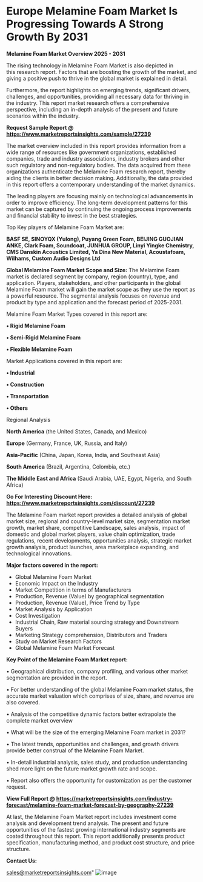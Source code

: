 # Europe Melamine Foam Market Is Progressing Towards A Strong Growth By 2031

<Strong> Melamine Foam Market Overview 2025 - 2031</strong>

The rising technology in Melamine Foam Market is also depicted in this research report. Factors that are boosting the growth of the market, and giving a positive push to thrive in the global market is explained in detail.

Furthermore, the report highlights on emerging trends, significant drivers, challenges, and opportunities, providing all necessary data for thriving in the industry. This report market research offers a comprehensive perspective, including an in-depth analysis of the present and future scenarios within the industry.

<strong>Request Sample Report @ <a href=https://www.marketreportsinsights.com/sample/27239>https://www.marketreportsinsights.com/sample/27239</a></strong>

The market overview included in this report provides information from a wide range of resources like government organizations, established companies, trade and industry associations, industry brokers and other such regulatory and non-regulatory bodies. The data acquired from these organizations authenticate the Melamine Foam research report, thereby aiding the clients in better decision making. Additionally, the data provided in this report offers a contemporary understanding of the market dynamics.

The leading players are focusing mainly on technological advancements in order to improve efficiency. The long-term development patterns for this market can be captured by continuing the ongoing process improvements and financial stability to invest in the best strategies.

Top Key players of Melamine Foam Market are:

<strong>BASF SE, SINOYQX (Yulong), Puyang Green Foam, BEIJING GUOJIAN ANKE, Clark Foam, Soundcoat, JUNHUA GROUP, Linyi Yingke Chemistry, CMS Danskin Acoustics Limited, Ya Dina New Material, Acoustafoam, Wilhams, Custom Audio Designs Ltd</strong>

<strong><b>Global Melamine Foam Market Scope and Size:</b></strong>
The Melamine Foam market is declared segment by company, region (country), type, and application. Players, stakeholders, and other participants in the global Melamine Foam market will gain the market scope as they use the report as a powerful resource. The segmental analysis focuses on revenue and product by type and application and the forecast period of 2025-2031.

Melamine Foam Market Types covered in this report are:

<strong>• Rigid Melamine Foam

• Semi-Rigid Melamine Foam

• Flexible Melamine Foam</strong>

Market Applications covered in this report are:

<strong>• Industrial

• Construction

• Transportation

• Others</strong> 

Regional Analysis

<strong>North America</strong> (the United States, Canada, and Mexico)

<strong>Europe</strong> (Germany, France, UK, Russia, and Italy)

<strong>Asia-Pacific</strong> (China, Japan, Korea, India, and Southeast Asia)

<strong>South America</strong> (Brazil, Argentina, Colombia, etc.)

<strong>The Middle East and Africa</strong> (Saudi Arabia, UAE, Egypt, Nigeria, and South Africa)

<strong>Go For Interesting Discount Here: <a href=https://www.marketreportsinsights.com/discount/27239>https://www.marketreportsinsights.com/discount/27239</a></strong>

The Melamine Foam market report provides a detailed analysis of global market size, regional and country-level market size, segmentation market growth, market share, competitive Landscape, sales analysis, impact of domestic and global market players, value chain optimization, trade regulations, recent developments, opportunities analysis, strategic market growth analysis, product launches, area marketplace expanding, and technological innovations.

<strong><b>Major factors covered in the report:</b></strong>
<ul>
  <li>Global Melamine Foam Market </li>
  <li>Economic Impact on the Industry</li>
  <li>Market Competition in terms of Manufacturers</li>
  <li>Production, Revenue (Value) by geographical segmentation</li>
  <li>Production, Revenue (Value), Price Trend by Type</li>
  <li>Market Analysis by Application</li>
  <li>Cost Investigation</li>
  <li>Industrial Chain, Raw material sourcing strategy and Downstream Buyers</li>
  <li>Marketing Strategy comprehension, Distributors and Traders</li>
  <li>Study on Market Research Factors</li>
  <li>Global Melamine Foam Market Forecast</li>
</ul>

<strong><b>Key Point of the Melamine Foam Market report:</b></strong>

• Geographical distribution, company profiling, and various other market segmentation are provided in the report.

• For better understanding of the global Melamine Foam market status, the accurate market valuation which comprises of size, share, and revenue are also covered.

• Analysis of the competitive dynamic factors better extrapolate the complete market overview

• What will be the size of the emerging Melamine Foam market in 2031?

• The latest trends, opportunities and challenges, and growth drivers provide better construal of the Melamine Foam Market.

• In-detail industrial analysis, sales study, and production understanding shed more light on the future market growth rate and scope.

• Report also offers the opportunity for customization as per the customer request.

<strong><b>View Full Report @ <a href=https://marketreportsinsights.com/industry-forecast/melamine-foam-market-forecast-by-geography-27239>https://marketreportsinsights.com/industry-forecast/melamine-foam-market-forecast-by-geography-27239</a></b></strong>


At last, the Melamine Foam Market report includes investment come analysis and development trend analysis. The present and future opportunities of the fastest growing international industry segments are coated throughout this report. This report additionally presents product specification, manufacturing method, and product cost structure, and price structure.

<strong>Contact Us:</strong>

sales@marketreportsinsights.com"
![image](https://github.com/user-attachments/assets/d45183ae-0e2c-49f6-aa5b-916ee4fad156)
